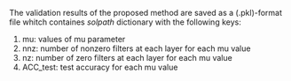 
The validation results of the proposed method are saved as a (.pkl)-format file whitch containes *solpath* dictionary with the following keys:

1. mu: values of mu parameter
2. nnz: number of nonzero filters at each layer for each mu value 
3. nz: number of zero filters at each layer for each mu value 
4. ACC_test: test accuracy for each mu value 
